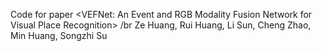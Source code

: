 Code for paper <VEFNet: An Event and RGB Modality Fusion Network for Visual Place Recognition> /br
Ze Huang, Rui Huang, Li Sun, Cheng Zhao, Min Huang, Songzhi Su
